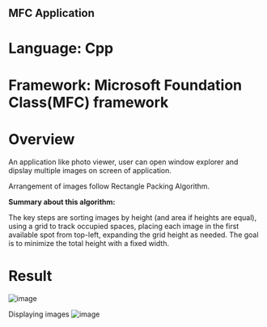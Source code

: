 ## MFC Application
# Language: Cpp
# Framework: Microsoft Foundation Class(MFC) framework 
# Overview

An application like photo viewer, user can open window explorer and dipslay multiple images on screen of application.

Arrangement of images follow Rectangle Packing Algorithm.

**Summary about this algorithm:**

The key steps are sorting images by height (and area if heights are equal), using a grid to track occupied spaces, placing each image in the first available spot from top-left, expanding the grid height as needed. The goal is to minimize the total height with a fixed width.

# Result
![image](https://github.com/user-attachments/assets/215e4fd9-0bb2-4b7a-aae6-2d385c387b4e)

Displaying images
![image](https://github.com/user-attachments/assets/0dd4d04b-64f6-4923-8f24-a80e59fb1616)
